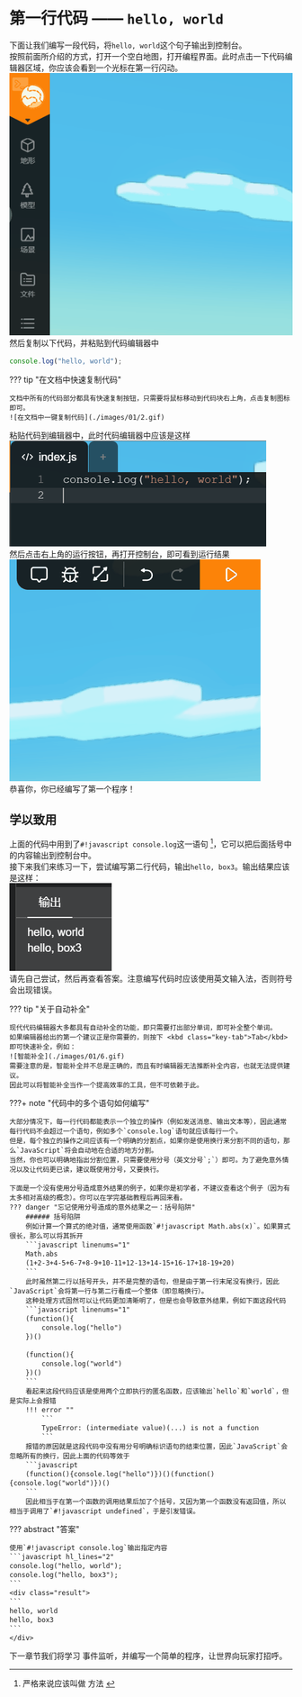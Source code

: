 # 第一行代码 —— `hello, world`

下面让我们编写一段代码，将`hello, world`这个句子输出到控制台。  
按照前面所介绍的方式，打开一个空白地图，打开编程界面。此时点击一下代码编辑器区域，你应该会看到一个光标在第一行闪动。  
![聚焦代码编辑器](./images/01/1.gif)  
然后复制以下代码，并粘贴到代码编辑器中  
```javascript
console.log("hello, world");
```

??? tip "在文档中快速复制代码"

    文档中所有的代码部分都具有快速复制按钮，只需要将鼠标移动到代码块右上角，点击复制图标即可。
    ![在文档中一键复制代码](./images/01/2.gif)

粘贴代码到编辑器中，此时代码编辑器中应该是这样  
![粘贴到代码编辑器](./images/01/3.png)  
然后点击右上角的运行按钮，再打开控制台，即可看到运行结果  
![运行](./images/01/4.gif)  
恭喜你，你已经编写了第一个程序！
## 学以致用
上面的代码中用到了`#!javascript console.log`这一语句 [^1]，它可以把后面括号中的内容输出到控制台中。  
接下来我们来练习一下，尝试编写第二行代码，输出`hello, box3`。输出结果应该是这样：  
![练习题结果](./images/01/5.png)  
请先自己尝试，然后再查看答案。注意编写代码时应该使用英文输入法，否则符号会出现错误。  

??? tip "关于自动补全"

    现代代码编辑器大多都具有自动补全的功能，即只需要打出部分单词，即可补全整个单词。  
    如果编辑器给出的第一个建议正是你需要的，则按下 <kbd class="key-tab">Tab</kbd> 即可快速补全，例如：  
    ![智能补全](./images/01/6.gif)  
    需要注意的是，智能补全并不总是正确的，而且有时编辑器无法推断补全内容，也就无法提供建议。
    因此可以将智能补全当作一个提高效率的工具，但不可依赖于此。

???+ note "代码中的多个语句如何编写"

    大部分情况下，每一行代码都能表示一个独立的操作（例如发送消息、输出文本等），因此通常每行代码不会超过一个语句，例如多个`console.log`语句就应该每行一个。  
    但是，每个独立的操作之间应该有一个明确的分割点，如果你是使用换行来分割不同的语句，那么`JavaScript`将会自动地在合适的地方分割。  
    当然，你也可以明确地指出分割位置，只需要使用分号（英文分号`;`）即可。为了避免意外情况以及让代码更已读，建议既使用分号，又要换行。  

    下面是一个没有使用分号造成意外结果的例子，如果你是初学者，不建议查看这个例子（因为有太多相对高级的概念）。你可以在学完基础教程后再回来看。
    ??? danger "忘记使用分号造成的意外结果之一：括号陷阱"
        ###### 括号陷阱
        例如计算一个算式的绝对值，通常使用函数`#!javascript Math.abs(x)`。如果算式很长，那么可以将其拆开
        ```javascript linenums="1"
        Math.abs
        (1+2-3+4-5+6-7+8-9+10-11+12-13+14-15+16-17+18-19+20)
        ```
        此时虽然第二行以括号开头，并不是完整的语句，但是由于第一行末尾没有换行，因此`JavaScript`会将第一行与第二行看成一个整体（即忽略换行）。
        这种处理方式固然可以让代码更加清晰明了，但是也会导致意外结果，例如下面这段代码
        ```javascript linenums="1"
        (function(){
            console.log("hello")
        })()

        (function(){
            console.log("world")
        })()
        ```
        看起来这段代码应该是使用两个立即执行的匿名函数，应该输出`hello`和`world`，但是实际上会报错
        !!! error ""
            ```
            TypeError: (intermediate value)(...) is not a function
            ```
        报错的原因就是这段代码中没有用分号明确标识语句的结束位置，因此`JavaScript`会忽略所有的换行，因此上面的代码等效于
        ```javascript
        (function(){console.log("hello")})()(function(){console.log("world")})()
        ```
        因此相当于在第一个函数的调用结果后加了个括号，又因为第一个函数没有返回值，所以相当于调用了`#!javascript undefined`，于是引发错误。
    
??? abstract "答案"

    使用`#!javascript console.log`输出指定内容
    ```javascript hl_lines="2"
    console.log("hello, world");
    console.log("hello, box3");
    ```
    <div class="result">
    ```
    hello, world
    hello, box3
    ```
    </div>

下一章节我们将学习<listener> 事件监听</listener>，并编写一个简单的程序，让世界向玩家打招呼。  
[^1]:严格来说应该叫做 <method> 方法 </method>  